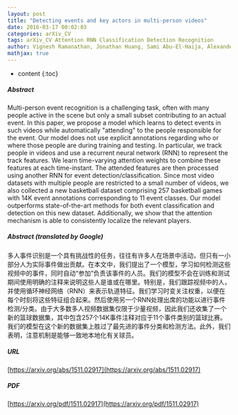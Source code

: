 ```yaml
---
layout: post
title: "Detecting events and key actors in multi-person videos"
date: 2016-03-17 00:02:03
categories: arXiv_CV
tags: arXiv_CV Attention RNN Classification Detection Recognition
author: Vignesh Ramanathan, Jonathan Huang, Sami Abu-El-Haija, Alexander Gorban, Kevin Murphy, Li Fei-Fei
mathjax: true
---
```


* content
{:toc}

##### Abstract
Multi-person event recognition is a challenging task, often with many people active in the scene but only a small subset contributing to an actual event. In this paper, we propose a model which learns to detect events in such videos while automatically "attending" to the people responsible for the event. Our model does not use explicit annotations regarding who or where those people are during training and testing. In particular, we track people in videos and use a recurrent neural network (RNN) to represent the track features. We learn time-varying attention weights to combine these features at each time-instant. The attended features are then processed using another RNN for event detection/classification. Since most video datasets with multiple people are restricted to a small number of videos, we also collected a new basketball dataset comprising 257 basketball games with 14K event annotations corresponding to 11 event classes. Our model outperforms state-of-the-art methods for both event classification and detection on this new dataset. Additionally, we show that the attention mechanism is able to consistently localize the relevant players.

##### Abstract (translated by Google)
多人事件识别是一个具有挑战性的任务，往往有许多人在场景中活动，但只有一小部分人为实际事件做出贡献。在本文中，我们提出了一个模型，学习如何检测这些视频中的事件，同时自动“参加”负责该事件的人员。我们的模型不会在训练和测试期间使用明确的注释来说明这些人是谁或在哪里。特别是，我们跟踪视频中的人，并使用循环神经网络（RNN）来表示轨道特征。我们学习时变关注权重，以便在每个时刻将这些特征组合起来。然后使用另一个RNN处理出席的功能以进行事件检测/分类。由于大多数多人视频数据集仅限于少量视频，因此我们还收集了一个新的篮球数据集，其中包含257个14K事件注释对应于11个事件类别的篮球比赛。我们的模型在这个新的数据集上胜过了最先进的事件分类和检测方法。此外，我们表明，注意机制是能够一致地本地化有关球员。

##### URL
[https://arxiv.org/abs/1511.02917](https://arxiv.org/abs/1511.02917)

##### PDF
[https://arxiv.org/pdf/1511.02917](https://arxiv.org/pdf/1511.02917)

